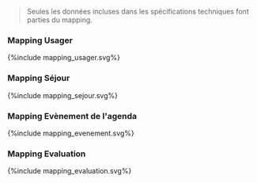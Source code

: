 <blockquote class="stu-note">
<p>
Seules les données incluses dans les spécifications techniques font parties du mapping.</p>
</blockquote>

### Mapping Usager

<div>{%include mapping_usager.svg%}</div>

### Mapping Séjour

<div>{%include mapping_sejour.svg%}</div>

### Mapping Evènement de l'agenda

<div>{%include mapping_evenement.svg%}</div>

### Mapping Evaluation

<div>{%include mapping_evaluation.svg%}</div>
